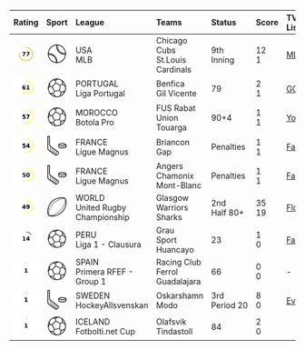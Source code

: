 | Rating                                                                                                                                 | Sport                                                                                                            | League                             | Teams                              | Status        | Score    | TV Listing                                                             |
|:---------------------------------------------------------------------------------------------------------------------------------------|:-----------------------------------------------------------------------------------------------------------------|:-----------------------------------|:-----------------------------------|:--------------|:---------|:-----------------------------------------------------------------------|
| <img src="https://raw.githubusercontent.com/BlakeDuncan25/Donut-SVG-Ratings/bac4e4a278175106499642192132b1786a9aec38/77.svg" alt="77"> | <img src="https://raw.githubusercontent.com/BlakeDuncan25/Donut-SVG-Ratings/master/baseball.png" alt="Baseball"> | USA<br>MLB                         | Chicago Cubs<br>St.Louis Cardinals | 9th Inning    | 12<br>1  | <a href="https://www.mlb.com/live-stream-games">MLB.TV</a>             |
| <img src="https://raw.githubusercontent.com/BlakeDuncan25/Donut-SVG-Ratings/bac4e4a278175106499642192132b1786a9aec38/61.svg" alt="61"> | <img src="https://raw.githubusercontent.com/BlakeDuncan25/Donut-SVG-Ratings/master/soccer.png" alt="Soccer">     | PORTUGAL<br>Liga Portugal          | Benfica<br>Gil Vicente             | 79            | 2<br>1   | <a href="https://watch.fanatiz.com/calendar">GOLTV</a>                 |
| <img src="https://raw.githubusercontent.com/BlakeDuncan25/Donut-SVG-Ratings/bac4e4a278175106499642192132b1786a9aec38/57.svg" alt="57"> | <img src="https://raw.githubusercontent.com/BlakeDuncan25/Donut-SVG-Ratings/master/soccer.png" alt="Soccer">     | MOROCCO<br>Botola Pro              | FUS Rabat<br>Union Touarga         | 90+4          | 1<br>1   | <a href="https://www.youtube.com/@ArryadiaTv/streams">YouTube</a>      |
| <img src="https://raw.githubusercontent.com/BlakeDuncan25/Donut-SVG-Ratings/bac4e4a278175106499642192132b1786a9aec38/54.svg" alt="54"> | <img src="https://raw.githubusercontent.com/BlakeDuncan25/Donut-SVG-Ratings/master/hockey.png" alt="Ice Hockey"> | FRANCE<br>Ligue Magnus             | Briancon<br>Gap                    | Penalties     | 1<br>1   | <a href="https://www.fanseat.com/ligue-magnus">Fanseat</a>             |
| <img src="https://raw.githubusercontent.com/BlakeDuncan25/Donut-SVG-Ratings/bac4e4a278175106499642192132b1786a9aec38/50.svg" alt="50"> | <img src="https://raw.githubusercontent.com/BlakeDuncan25/Donut-SVG-Ratings/master/hockey.png" alt="Ice Hockey"> | FRANCE<br>Ligue Magnus             | Angers<br>Chamonix Mont-Blanc      | Penalties     | 1<br>1   | <a href="https://www.fanseat.com/ligue-magnus">Fanseat</a>             |
| <img src="https://raw.githubusercontent.com/BlakeDuncan25/Donut-SVG-Ratings/bac4e4a278175106499642192132b1786a9aec38/49.svg" alt="49"> | <img src="https://raw.githubusercontent.com/BlakeDuncan25/Donut-SVG-Ratings/master/rugby.png" alt="Rugby">       | WORLD<br>United Rugby Championship | Glasgow Warriors<br>Sharks         | 2nd Half 80+  | 35<br>19 | <a href="https://www.florugby.com/events?date=2025-09-25">FloRugby</a> |
| <img src="https://raw.githubusercontent.com/BlakeDuncan25/Donut-SVG-Ratings/bac4e4a278175106499642192132b1786a9aec38/14.svg" alt="14"> | <img src="https://raw.githubusercontent.com/BlakeDuncan25/Donut-SVG-Ratings/master/soccer.png" alt="Soccer">     | PERU<br>Liga 1 - Clausura          | Grau<br>Sport Huancayo             | 23            | 1<br>0   | <a href="https://watch.fanatiz.com/channels">Fanatiz</a>               |
| <img src="https://raw.githubusercontent.com/BlakeDuncan25/Donut-SVG-Ratings/bac4e4a278175106499642192132b1786a9aec38/1.svg" alt="1">   | <img src="https://raw.githubusercontent.com/BlakeDuncan25/Donut-SVG-Ratings/master/soccer.png" alt="Soccer">     | SPAIN<br>Primera RFEF - Group 1    | Racing Club Ferrol<br>Guadalajara  | 66            | 0<br>0   | -                                                                      |
| <img src="https://raw.githubusercontent.com/BlakeDuncan25/Donut-SVG-Ratings/bac4e4a278175106499642192132b1786a9aec38/1.svg" alt="1">   | <img src="https://raw.githubusercontent.com/BlakeDuncan25/Donut-SVG-Ratings/master/hockey.png" alt="Ice Hockey"> | SWEDEN<br>HockeyAllsvenskan        | Oskarshamn<br>Modo                 | 3rd Period 20 | 8<br>0   | <a href="https://everyplay.live/pages/dkfhxrwlH">EveryPlay</a>         |
| <img src="https://raw.githubusercontent.com/BlakeDuncan25/Donut-SVG-Ratings/bac4e4a278175106499642192132b1786a9aec38/1.svg" alt="1">   | <img src="https://raw.githubusercontent.com/BlakeDuncan25/Donut-SVG-Ratings/master/soccer.png" alt="Soccer">     | ICELAND<br>Fotbolti.net Cup        | Olafsvik<br>Tindastoll             | 84            | 2<br>0   | <a href="#N/A"></a>                                                    |